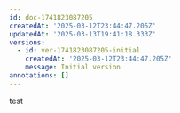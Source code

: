```yaml
---
id: doc-1741823087205
createdAt: '2025-03-12T23:44:47.205Z'
updatedAt: '2025-03-13T19:41:18.333Z'
versions:
  - id: ver-1741823087205-initial
    createdAt: '2025-03-12T23:44:47.205Z'
    message: Initial version
annotations: []
---
```

test





